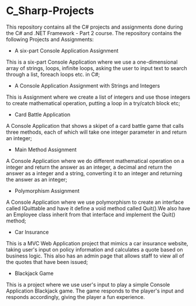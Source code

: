# C_Sharp-Projects
This repository contains all the C# projects and assignments done during the C# and .NET Framework - Part 2 course. 
The repository contains the following Projects and Assignments:
- A six-part Console Application Assignment

This is a six-part Console Application where we use a one-dimensional array of strings, loops, infinite loops, asking the user to input text to search through a list, foreach loops etc. in C#;
- A Console Application Assignment with Strings and Integers

This is Assignment where we create a list of integers and use those integers to create mathematical operation, putting a loop in a try/catch block etc;
- Card Battle Application

A Console Application that shows a skipet of a card battle game that calls three methods, each of which will take one integer parameter in and return an integer;
- Main Method Assignment

A Console Application where we do different mathematical operation on a integer and return the answer as an integer, a decimal and return the answer as a integer and a string, converting it to an integer and returning the answer as an integer;
- Polymorphism Assignment

A Console Application where we use polymorphism to create an interface called IQuittable and have it define a void method called Quit().We also have an Employee class inherit from that interface and implement the Quit() method;
- Car Insurance
   
This is a MVC Web Application project that mimics a car insurance website, taking user's input on policy information and calculates a quote based on business logic. This also has an admin page that allows staff to view all of the quotes that have been issued;
- Blackjack Game

This is a project where we use user's input to play a simple Console Application Blackjack game. The game responds to the player's input and responds accordingly, giving the player a fun experience. 
